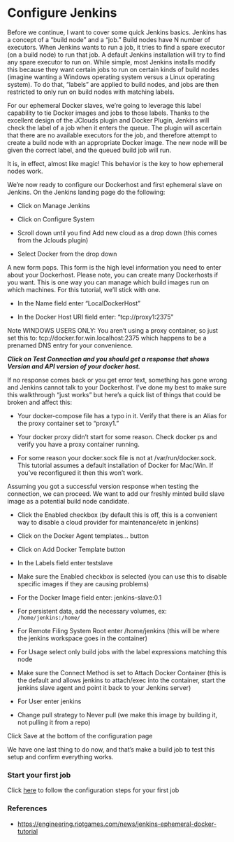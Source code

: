 # Configure Jenkins
Before we continue, I want to cover some quick Jenkins basics. Jenkins has a concept of a “build node” and a “job.” Build nodes have N number of executors. When Jenkins wants to run a job, it tries to find a spare executor (on a build node) to run that job. A default Jenkins installation will try to find any spare executor to run on. While simple, most Jenkins installs modify this because they want certain jobs to run on certain kinds of build nodes (imagine wanting a Windows operating system versus a Linux operating system). To do that, “labels” are applied to build nodes, and jobs are then restricted to only run on build nodes with matching labels.

For our ephemeral Docker slaves, we’re going to leverage this label capability to tie Docker images and jobs to those labels. Thanks to the excellent design of the JClouds plugin and Docker Plugin, Jenkins will check the label of a job when it enters the queue. The plugin will ascertain that there are no available executors for the job, and therefore attempt to create a build node with an appropriate Docker image. The new node will be given the correct label, and the queued build job will run.

It is, in effect, almost like magic! This behavior is the key to how ephemeral nodes work.

We’re now ready to configure our Dockerhost and first ephemeral slave on Jenkins. On the Jenkins landing page do the following:

 - Click on Manage Jenkins

 - Click on Configure System

 - Scroll down until you find Add new cloud as a drop down (this comes from the Jclouds plugin)

 - Select Docker from the drop down

A new form pops. This form is the high level information you need to enter about your Dockerhost. Please note, you can create many Dockerhosts if you want. This is one way you can manage which build images run on which machines. For this tutorial, we’ll stick with one.

 * In the Name field enter “LocalDockerHost”

 * In the Docker Host URI field enter: “tcp://proxy1:2375”

Note WINDOWS USERS ONLY: You aren’t using a proxy container, so just set this to: tcp://docker.for.win.localhost:2375 which happens to be a prenamed DNS entry for your convenience.

***Click on Test Connection and you should get a response that shows Version and API version of your docker host.***

If no response comes back or you get error text, something has gone wrong and Jenkins cannot talk to your Dockerhost. I’ve done my best to make sure this walkthrough “just works” but here’s a quick list of things that could be broken and affect this:

 - Your docker-compose file has a typo in it. Verify that there is an Alias for the proxy container set to “proxy1.”

 - Your docker proxy didn’t start for some reason. Check docker ps and verify you have a proxy container running.

 - For some reason your docker.sock file is not at /var/run/docker.sock. This tutorial assumes a default installation of Docker for Mac/Win. If you’ve reconfigured it then this won’t work.

Assuming you got a successful version response when testing the connection, we can proceed. We want to add our freshly minted build slave image as a potential build node candidate.

 - Click the Enabled checkbox (by default this is off, this is a convenient way to disable a cloud provider for maintenance/etc in jenkins)

 - Click on the Docker Agent templates... button

 - Click on Add Docker Template button

 - In the Labels field enter testslave

 - Make sure the Enabled checkbox is selected (you can use this to disable specific images if they are causing problems)

 - For the Docker Image field enter: jenkins-slave:0.1

 - For persistent data, add the necessary volumes, ex: `/home/jenkins:/home/`

 - For Remote Filing System Root enter /home/jenkins (this will be where the jenkins workspace goes in the container)

 - For Usage select only build jobs with the label expressions matching this node

 - Make sure the Connect Method is set to Attach Docker Container (this is the default and allows jenkins to attach/exec into the container, start the jenkins slave agent and point it back to your Jenkins server)

 - For User enter jenkins

  - Change pull strategy to Never pull (we make this image by building it, not pulling it from a repo)

Click Save at the bottom of the configuration page

We have one last thing to do now, and that’s make a build job to test this setup and confirm everything works.

### Start your first job
Click [here](configure-first-job.md) to follow the configuration steps for your first job


### References

 - https://engineering.riotgames.com/news/jenkins-ephemeral-docker-tutorial
